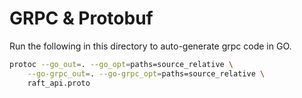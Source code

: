 # GRPC & Protobuf

Run the following in this directory to auto-generate grpc code in GO.

```bash
protoc --go_out=. --go_opt=paths=source_relative \
    --go-grpc_out=. --go-grpc_opt=paths=source_relative \
    raft_api.proto
```
